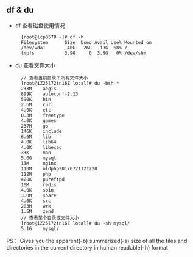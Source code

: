 ## df & du
- df 查看磁盘使用情况

		[root@lcp0578 ~]# df -h
		Filesystem      Size  Used Avail Use% Mounted on
		/dev/vda1        40G   26G   13G  68% /
		tmpfs           3.9G     0  3.9G   0% /dev/shm
- du 查看文件大小

		// 查看当前目录下所有文件大小
		[root@iZ25l72tn16Z local]# du -bsh *
		233M    aegis
		899K    autoconf-2.13
		590K    bin
		2.6M    curl
		4.0K    etc
		8.3M    freetype
		4.0K    games
		237M    go
		146K    include
		6.6M    lib
		4.0K    lib64
		4.0K    libexec
		33K     man
		5.0G    mysql
		13M     nginx
		110M    oldphp20170721121220
		112M    php
		420K    pureftpd
		16M     redis
		4.0K    sbin
		3.0M    share
		4.0K    src
		203M    wrk
		1.5M    zend
		// 查看某个目录或文件大小
		[root@iZ25l72tn16Z local]# du -sh mysql/
		5.1G    mysql/
PS：
	Gives you the apparent(-b) summarized(-s) size of all the files and directories in the current directory in human readable(-h) format